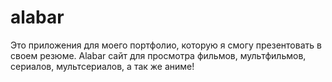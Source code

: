 # alabar
Это приложения для моего портфолио, которую я смогу презентовать в своем резюме. Alabar сайт для просмотра фильмов, мультфильмов, сериалов, мультсериалов, а так же аниме!
